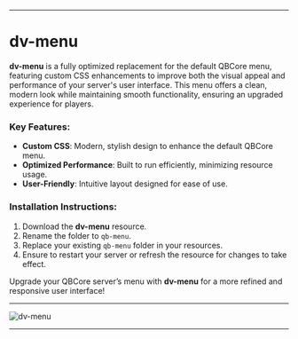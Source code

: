 
---

# dv-menu

**dv-menu** is a fully optimized replacement for the default QBCore menu, featuring custom CSS enhancements to improve both the visual appeal and performance of your server's user interface. This menu offers a clean, modern look while maintaining smooth functionality, ensuring an upgraded experience for players.

### Key Features:
- **Custom CSS**: Modern, stylish design to enhance the default QBCore menu.
- **Optimized Performance**: Built to run efficiently, minimizing resource usage.
- **User-Friendly**: Intuitive layout designed for ease of use.

### Installation Instructions:
1. Download the **dv-menu** resource.
2. Rename the folder to `qb-menu`.
3. Replace your existing `qb-menu` folder in your resources.
4. Ensure to restart your server or refresh the resource for changes to take effect.

Upgrade your QBCore server’s menu with **dv-menu** for a more refined and responsive user interface!

---

![dv-menu](https://github.com/user-attachments/assets/7e5d59fe-ca48-4577-8113-e344d093173d)

---
